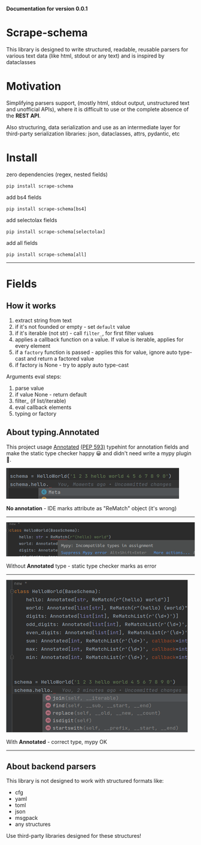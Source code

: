 **Documentation for version 0.0.1**

# Scrape-schema

This library is designed to write structured, readable, 
reusable parsers for various text data (like html, stdout or any text) and
is inspired by dataclasses

# Motivation
Simplifying parsers support, (mostly html, stdout output, unstructured text and unofficial APIs), 
where it is difficult to use or the complete absence of the **REST API**.

Also structuring, data serialization and use as an intermediate layer 
for third-party serialization libraries: json, dataclasses, attrs, pydantic, etc

# Install

zero dependencies (regex, nested fields)
```shell
pip install scrape-schema
```
add bs4 fields
```shell
pip install scrape-schema[bs4]
```

add selectolax fields
```shell
pip install scrape-schema[selectolax]
```
add all fields
```shell
pip install scrape-schema[all]
```
____

# Fields
## How it works
1. extract string from text
2. if it's not founded or empty - set `default` value
3. if it's iterable (not str) - call `filter_`, for first filter values
4. applies a callback function on a value. If value is iterable, applies for every element
5. if a `factory` function is passed - applies this for value, ignore auto type-cast and return a factored value
6. if factory is None - try to apply auto type-cast

Arguments eval steps:

1. parse value
2. if value None - return default
3. filter_ (if list/iterable)
4. eval callback elements
5. typing or factory

## About typing.Annotated 

This project usage [Annotated](https://docs.python.org/3/library/typing.html#typing.Annotated)
[(PEP 593)](https://peps.python.org/pep-0593/) typehint for annotation fields 
and make the static type checker happy 😀 and didn't need write a mypy plugin 🤯.

![img_2.png](imgs/img_2.png)

**No annotation** - IDE marks attribute as "ReMatch" object (it's wrong)
____

![img_1.png](imgs/img_1.png)

Without **Annotated** type - static type checker marks as error
____

![img_3.png](imgs/img_3.png)

With **Annotated** - correct type, mypy OK
____

## About backend parsers
This library is not designed to work with structured formats like:

* cfg
* yaml
* toml
* json
* msgpack
* any structures

Use third-party libraries designed for these structures!
